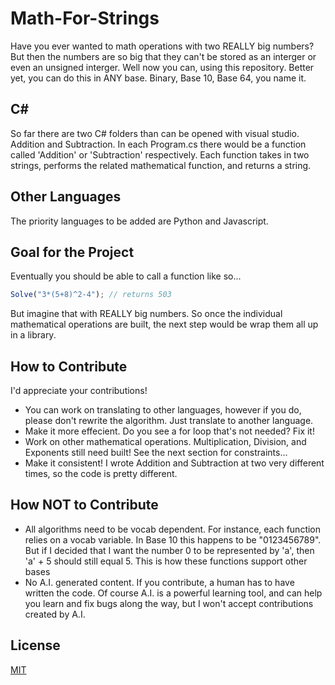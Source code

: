 # Math-For-Strings
Have you ever wanted to math operations with two REALLY big numbers? But then the numbers are so big that they can't be stored as an interger or even an unsigned interger. Well now you can, using this repository. Better yet, you can do this in ANY base. Binary, Base 10, Base 64, you name it.

## C#
So far there are two C# folders than can be opened with visual studio. Addition and Subtraction. In each Program.cs there would be a function called 'Addition' or 'Subtraction' respectively. Each function takes in two strings, performs the related mathematical function, and returns a string.

## Other Languages
The priority languages to be added are Python and Javascript.

## Goal for the Project
Eventually you should be able to call a function like so...
```javascript
Solve("3*(5+8)^2-4"); // returns 503
```
But imagine that with REALLY big numbers.
So once the individual mathematical operations are built, the next step would be wrap them all up in a library.

## How to Contribute
I'd appreciate your contributions! 
- You can work on translating to other languages, however if you do, please don't rewrite the algorithm. Just translate to another language.
- Make it more effecient. Do you see a for loop that's not needed? Fix it!
- Work on other mathematical operations. Multiplication, Division, and Exponents still need built! See the next section for constraints...
- Make it consistent! I wrote Addition and Subtraction at two very different times, so the code is pretty different.

## How NOT to Contribute
- All algorithms need to be vocab dependent. For instance, each function relies on a vocab variable. In Base 10 this happens to be "0123456789". But if I decided that I want the number 0 to be represented by 'a', then 'a' + 5 should still equal 5. This is how these functions support other bases
- No A.I. generated content. If you contribute, a human has to have written the code. Of course A.I. is a powerful learning tool, and can help you learn and fix bugs along the way, but I won't accept contributions created by A.I.

## License
[MIT](https://choosealicense.com/licenses/mit/)
